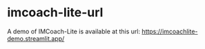 # imcoach-lite-url

A demo of IMCoach-Lite is available at this url: https://imcoachlite-demo.streamlit.app/
